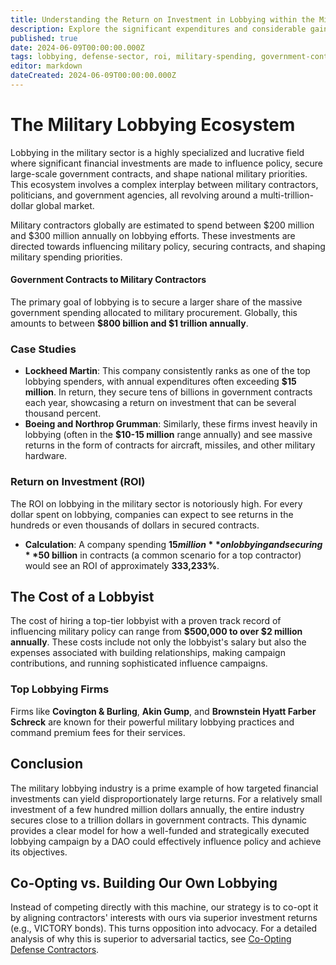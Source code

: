 ```yaml
---
title: Understanding the Return on Investment in Lobbying within the Military Industry
description: Explore the significant expenditures and considerable gains of military contractors in lobbying efforts to influence government policies and secure contracts.
published: true
date: 2024-06-09T00:00:00.000Z
tags: lobbying, defense-sector, roi, military-spending, government-contracts
editor: markdown
dateCreated: 2024-06-09T00:00:00.000Z
---
```


# The Military Lobbying Ecosystem

Lobbying in the military sector is a highly specialized and lucrative field where significant financial investments are made to influence policy, secure large-scale government contracts, and shape national military priorities. This ecosystem involves a complex interplay between military contractors, politicians, and government agencies, all revolving around a multi-trillion-dollar global market.

Military contractors globally are estimated to spend between $200 million and $300 million annually on lobbying efforts. These investments are directed towards influencing military policy, securing contracts, and shaping military spending priorities.

#### Government Contracts to Military Contractors

The primary goal of lobbying is to secure a larger share of the massive government spending allocated to military procurement. Globally, this amounts to between **$800 billion and $1 trillion annually**.

### Case Studies

- **Lockheed Martin**: This company consistently ranks as one of the top lobbying spenders, with annual expenditures often exceeding **$15 million**. In return, they secure tens of billions in government contracts each year, showcasing a return on investment that can be several thousand percent.
- **Boeing and Northrop Grumman**: Similarly, these firms invest heavily in lobbying (often in the **$10-15 million** range annually) and see massive returns in the form of contracts for aircraft, missiles, and other military hardware.

### Return on Investment (ROI)

The ROI on lobbying in the military sector is notoriously high. For every dollar spent on lobbying, companies can expect to see returns in the hundreds or even thousands of dollars in secured contracts.

- **Calculation**: A company spending **$15 million** on lobbying and securing **$50 billion** in contracts (a common scenario for a top contractor) would see an ROI of approximately **333,233%**.

## The Cost of a Lobbyist

The cost of hiring a top-tier lobbyist with a proven track record of influencing military policy can range from **$500,000 to over $2 million annually**. These costs include not only the lobbyist's salary but also the expenses associated with building relationships, making campaign contributions, and running sophisticated influence campaigns.

### Top Lobbying Firms

Firms like **Covington & Burling**, **Akin Gump**, and **Brownstein Hyatt Farber Schreck** are known for their powerful military lobbying practices and command premium fees for their services.

## Conclusion

The military lobbying industry is a prime example of how targeted financial investments can yield disproportionately large returns. For a relatively small investment of a few hundred million dollars annually, the entire industry secures close to a trillion dollars in government contracts. This dynamic provides a clear model for how a well-funded and strategically executed lobbying campaign by a DAO could effectively influence policy and achieve its objectives.

## Co-Opting vs. Building Our Own Lobbying
Instead of competing directly with this machine, our strategy is to co-opt it by aligning contractors' interests with ours via superior investment returns (e.g., VICTORY bonds). This turns opposition into advocacy. For a detailed analysis of why this is superior to adversarial tactics, see [Co-Opting Defense Contractors](../co-opting-defense-contractors.md).